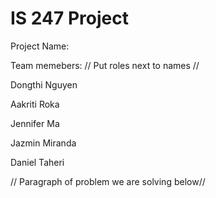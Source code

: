 # IS 247 Project
Project Name:

Team memebers: // Put roles next to names //

Dongthi Nguyen

Aakriti Roka

Jennifer Ma

Jazmin Miranda

Daniel Taheri

// Paragraph of problem we are solving below// 
